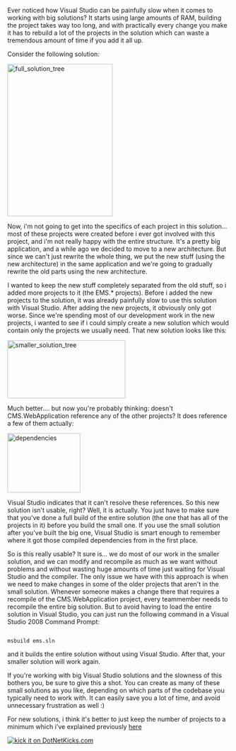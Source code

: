 Ever noticed how Visual Studio can be painfully slow when it comes to working with big solutions? It starts using large amounts of RAM, building the project takes way too long, and with practically every change you make it has to rebuild a lot of the projects in the solution which can waste a tremendous amount of time if you add it all up.

Consider the following solution:

<img src="/blog/wp-content/uploads/2008/12/full_solution_tree.png" alt="full_solution_tree" title="full_solution_tree" width="238" height="344" />

Now, i'm not going to get into the specifics of each project in this solution... most of these projects were created before i ever got involved with this project, and i'm not really happy with the entire structure.  It's a pretty big application, and a while ago we decided to move to a new architecture.  But since we can't just rewrite the whole thing, we put the new stuff (using the new architecture) in the same application and we're going to gradually rewrite the old parts using the new architecture.  

I wanted to keep the new stuff completely separated from the old stuff, so i added more projects to it (the EMS.* projects).  Before i added the new projects to the solution, it was already painfully slow to use this solution with Visual Studio.  After adding the new projects, it obviously only got worse.  Since we're spending most of our development work in the new projects, i wanted to see if i could simply create a new solution which would contain only the projects we usually need.  That new solution looks like this:

<img src="/blog/wp-content/uploads/2008/12/smaller_solution_tree.png" alt="smaller_solution_tree" title="smaller_solution_tree" width="267" height="131"  />

Much better.... but now you're probably thinking: doesn't CMS.WebApplication reference any of the other projects? It does reference a few of them actually:

<img src="/blog/wp-content/uploads/2008/12/dependencies.png" alt="dependencies" title="dependencies" width="165" height="134" />

Visual Studio indicates that it can't resolve these references.  So this new solution isn't usable, right? Well, it is actually.  You just have to make sure that you've done a full build of the entire solution (the one that has all of the projects in it) before you build the small one.  If you use the small solution after you've built the big one, Visual Studio is smart enough to remember where it got those compiled dependencies from in the first place.

So is this really usable? It sure is... we do most of our work in the smaller solution, and we can modify and recompile as much as we want without problems and without wasting huge amounts of time just waiting for Visual Studio and the compiler.  The only issue we have with this approach is when we need to make changes in some of the older projects that aren't in the small solution.  Whenever someone makes a change there that requires a recompile of the CMS.WebApplication project, every teammember needs to recompile the entire big solution.  But to avoid having to load the entire solution in Visual Studio, you can just run the following command in a Visual Studio 2008 Command Prompt:

<code>
msbuild ems.sln
</code>

and it builds the entire solution without using Visual Studio.  After that, your smaller solution will work again.

If you're working with big Visual Studio solutions and the slowness of this bothers you, be sure to give this a shot.  You can create as many of these small solutions as you like, depending on which parts of the codebase you typically need to work with.  It can easily save you a lot of time, and avoid unnecessary frustration as well :)

For new solutions, i think it's better to just keep the number of projects to a minimum which i've explained previously <a href="/blog/2008/07/many-projects-dont-lead-to-a-good-solution/">here</a>

<a href="http://www.dotnetkicks.com/kick/?url=http%3a%2f%2fdavybrion.com%2fblog%2f2008%2f12%2ftired-of-working-with-big-visual-studio-solutions%2f"><img src="http://www.dotnetkicks.com/Services/Images/KickItImageGenerator.ashx?url=http%3a%2f%2fdavybrion.com%2fblog%2f2008%2f12%2ftired-of-working-with-big-visual-studio-solutions%2f" border="0" alt="kick it on DotNetKicks.com" /></a>
